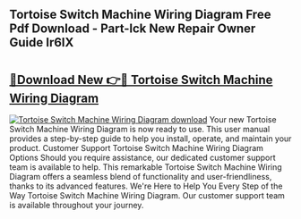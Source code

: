 ## Tortoise Switch Machine Wiring Diagram Free Pdf Download - Part-lck New Repair Owner Guide Ir6IX

# <h2><a href="http://dfhfhx.blite.top/?on=Tortoise+Switch+Machine+Wiring+Diagram">🔗Download New 👉🔴 Tortoise Switch Machine Wiring Diagram</a></h2>

[![Tortoise Switch Machine Wiring Diagram download](https://i.imgur.com/lujVjoI.png)](http://dfhfhx.blite.top/?on=Tortoise+Switch+Machine+Wiring+Diagram)
Your new Tortoise Switch Machine Wiring Diagram is now ready to use. This user manual provides a step-by-step guide to help you install, operate, and maintain your product. Customer Support Tortoise Switch Machine Wiring Diagram Options Should you require assistance, our dedicated customer support team is available to help. This remarkable Tortoise Switch Machine Wiring Diagram offers a seamless blend of functionality and user-friendliness, thanks to its advanced features. We're Here to Help You Every Step of the Way Tortoise Switch Machine Wiring Diagram. Our customer support team is available throughout your journey.
